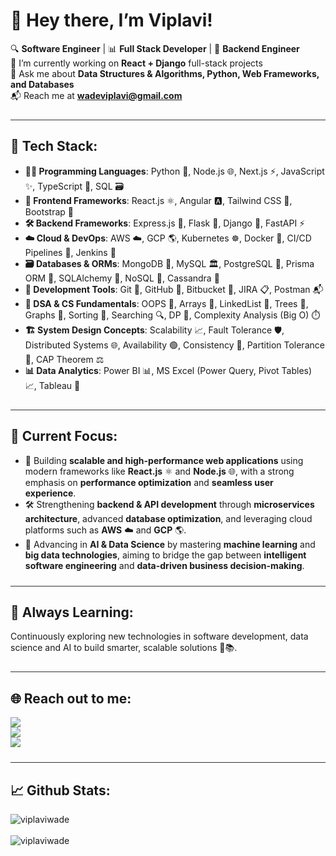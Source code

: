 # 👋 Hey there, I’m Viplavi!

🔍 **Software Engineer** | 📊 **Full Stack Developer** | 🚀 **Backend Engineer**  
🔭 I’m currently working on **React + Django** full-stack projects  
💬 Ask me about **Data Structures & Algorithms, Python, Web Frameworks, and Databases**  
📬 Reach me at **wadeviplavi@gmail.com**

<hr style="border: none; height: 1px; background-color: #333; margin: 24px 0;" />

## 🧠 Tech Stack:

- **👨‍💻 Programming Languages**: Python 🐍, Node.js 🌐, Next.js ⚡, JavaScript ✨, TypeScript 🧬, SQL 🗃️  
- **🎨 Frontend Frameworks**: React.js ⚛️, Angular 🅰️, Tailwind CSS 💨, Bootstrap 🎀  
- **🛠️ Backend Frameworks**: Express.js 🚂, Flask 🍶, Django 🐍, FastAPI ⚡  
- **☁️ Cloud & DevOps**: AWS ☁️, GCP 🌎, Kubernetes ☸️, Docker 🐳, CI/CD Pipelines 🔄, Jenkins 🧩  
- **🗃️ Databases & ORMs**: MongoDB 🍃, MySQL 🏛️, PostgreSQL 🐘, Prisma ORM 🔧, SQLAlchemy 🧪, NoSQL 🧊, Cassandra 💠  
- **🧰 Development Tools**: Git 🔧, GitHub 🐙, Bitbucket 📘, JIRA 📋, Postman 📬  
- **🧠 DSA & CS Fundamentals**: OOPS 🔄, Arrays 🧮, LinkedList 🔗, Trees 🌳, Graphs 🔁, Sorting 🔢, Searching 🔍, DP 🧠, Complexity Analysis (Big O) ⏱️  
- **🏗️ System Design Concepts**: Scalability 📈, Fault Tolerance 🛡️, Distributed Systems 🌐, Availability 🟢, Consistency 🧷, Partition Tolerance 🚧, CAP Theorem ⚖️  
- **📊 Data Analytics**: Power BI 📊, MS Excel (Power Query, Pivot Tables) 📈, Tableau 🤖

<hr style="border: none; height: 1px; background-color: #333; margin: 24px 0;" />

## 🎯 Current Focus:

- 🚀 Building **scalable and high-performance web applications** using modern frameworks like **React.js** ⚛️ and **Node.js** 🌐, with a strong emphasis on **performance optimization** and **seamless user experience**.  
- 🛠️ Strengthening **backend & API development** through **microservices architecture**, advanced **database optimization**, and leveraging cloud platforms such as **AWS** ☁️ and **GCP** 🌎.  
- 🤖 Advancing in **AI & Data Science** by mastering **machine learning** and **big data technologies**, aiming to bridge the gap between **intelligent software engineering** and **data-driven business decision-making**.

<hr style="border: none; height: 1px; background-color: #333; margin: 24px 0;" />

## 🌱 Always Learning:

Continuously exploring new technologies in software development, data science and AI to build smarter, scalable solutions 🚀📚.

<hr style="border: none; height: 1px; background-color: #333; margin: 24px 0;" />

## 🌐 Reach out to me:

[<img src="https://img.shields.io/badge/LinkedIn-viplaviwade-informational?style=for-the-badge&labelColor=black&logo=linkedin&logoColor=0077b5&&color=0077b5"/>][linkedin]  
[<img src="https://img.shields.io/badge/Gmail-wadeviplavi@gmail.com-informational?style=for-the-badge&labelColor=black&logoColor=d14836&logo=gmail&color=d14836"/>][gmail]  
[<img src="https://img.shields.io/badge/Github-ViplaviWade-informational?style=for-the-badge&labelColor=black&logo=github&color=7d88e6"/>][github]

<hr style="border: none; height: 1px; background-color: #333; margin: 24px 0;" />

## 📈 Github Stats:

<img align="left" src="https://github-readme-stats.vercel.app/api?username=ViplaviWade&show_icons=true&locale=en" alt="viplaviwade" />
<br/><br/>
<img align="left" src="https://github-readme-stats.vercel.app/api/top-langs?username=ViplaviWade&show_icons=true&locale=en&layout=compact" alt="viplaviwade" />

<!-- Links of Definitions -->
[linkedin]: https://www.linkedin.com/in/viplaviwade/  
[gmail]: mailto:wadeviplavi@gmail.com "Let's connect through email"  
[github]: https://github.com/ViplaviWade/
